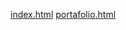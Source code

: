 
[index.html](https://github.com/user-attachments/files/21960310/index.html)
[portafolio.html](https://github.com/user-attachments/files/21960311/portafolio.html)
